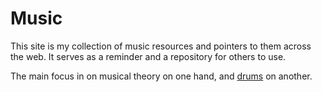 # Music

This site is my collection of music resources and pointers to them across the web. It serves as a reminder and a repository for others to use.

The main focus in on musical theory on one hand, and [drums](drums/index.md) on another.

